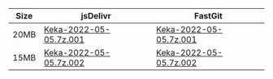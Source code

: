 |    Size   |     jsDelivr  | FastGit |
|  ---  |  ---  |  ---  |
| 20MB | [Keka-2022-05-05.7z.001](https://cdn.jsdelivr.net/gh/appleians/Keka@main/Keka-2022-05-05.7z.001) | [Keka-2022-05-05.7z.001](https://raw.fastgit.org/appleians/Keka/main/Keka-2022-05-05.7z.001) |
| 15MB | [Keka-2022-05-05.7z.002](https://cdn.jsdelivr.net/gh/appleians/Keka@main/Keka-2022-05-05.7z.002) | [Keka-2022-05-05.7z.002](https://raw.fastgit.org/appleians/Keka/main/Keka-2022-05-05.7z.002) |
